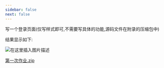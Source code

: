 ```yaml
---
sidebar: false
next: false
---
```

<BlogInfo/>






写一个登录页面(仅写样式即可,不需要写具体的功能,源码文件在附录的压缩包中)

结果显示如下:

![在这里插入图片描述](https://img-blog.csdnimg.cn/1eae3abd1f3e4dcb97b9de400d41adce.png?x-oss-process=image/watermark,type_ZHJvaWRzYW5zZmFsbGJhY2s,shadow_50,text_Q1NETiBAbGl0dGxl5Lqu772e,size_20,color_FFFFFF,t_70,g_se,x_16)  


[第一次作业.zip](../media/file/2021/09/14/第一次作业.zip)








<ActionBox />
        
<style>#top-box {margin-top:0.5rem!important;}</style>